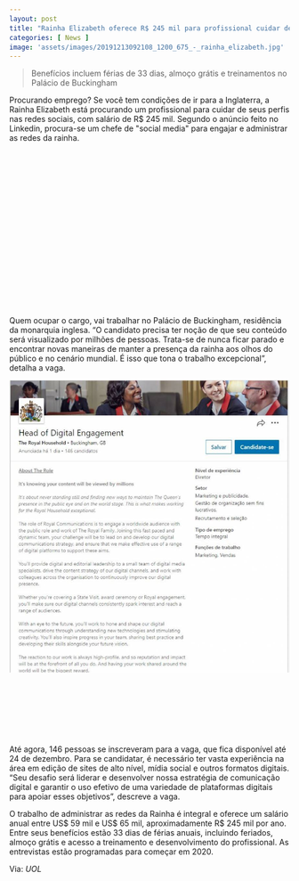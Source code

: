 ```yaml
---
layout: post
title: "Rainha Elizabeth oferece R$ 245 mil para profissional cuidar de suas redes sociais"
categories: [ News ]
image: 'assets/images/20191213092108_1200_675_-_rainha_elizabeth.jpg'
---
```


> Benefícios incluem férias de 33 dias, almoço grátis e treinamentos no Palácio de Buckingham

Procurando emprego? Se você tem condições de ir para a Inglaterra, a Rainha Elizabeth está procurando um profissional para cuidar de seus perfis nas redes sociais, com salário de R$ 245 mil. Segundo o anúncio feito no Linkedin, procura-se um chefe de "social media" para engajar e administrar as redes da rainha.

<!-- QUADRADO -->
<script async src="//pagead2.googlesyndication.com/pagead/js/adsbygoogle.js"></script>
<ins class="adsbygoogle"
style="display:inline-block;width:336px;height:280px"
data-ad-client="ca-pub-2838251107855362"
data-ad-slot="5351066970"></ins>
<script>
(adsbygoogle = window.adsbygoogle || []).push({});
</script>

Quem ocupar o cargo, vai trabalhar no Palácio de Buckingham, residência da monarquia inglesa. “O candidato precisa ter noção de que seu conteúdo será visualizado por milhões de pessoas. Trata-se de nunca ficar parado e encontrar novas maneiras de manter a presença da rainha aos olhos do público e no cenário mundial. É isso que tona o trabalho excepcional”, detalha a vaga.

![Rainha Elizabeth oferece R$ 245 mil para profissional cuidar de suas redes sociais](/assets/images/20191213085807.jpg)

<!-- MINI ANÚNCIO -->
<script async src="//pagead2.googlesyndication.com/pagead/js/adsbygoogle.js"></script>
<!-- Games Root -->
<ins class="adsbygoogle"
style="display:inline-block;width:730px;height:95px"
data-ad-client="ca-pub-2838251107855362"
data-ad-slot="5351066970"></ins>
<script>
(adsbygoogle = window.adsbygoogle || []).push({});
</script>

Até agora, 146 pessoas se inscreveram para a vaga, que fica disponível até 24 de dezembro. Para se candidatar, é necessário ter vasta experiência na área em edição de sites de alto nível, mídia social e outros formatos digitais. “Seu desafio será liderar e desenvolver nossa estratégia de comunicação digital e garantir o uso efetivo de uma variedade de plataformas digitais para apoiar esses objetivos”, descreve a vaga.

O trabalho de administrar as redes da Rainha é integral e oferece um salário anual entre US$ 59 mil e US$ 65 mil, aproximadamente R$ 245 mil por ano. Entre seus benefícios estão 33 dias de férias anuais, incluindo feriados, almoço grátis e acesso a treinamento e desenvolvimento do profissional. As entrevistas estão programadas para começar em 2020.

<!-- RETANGULO LARGO 2 -->
<script async src="//pagead2.googlesyndication.com/pagead/js/adsbygoogle.js"></script>
<ins class="adsbygoogle"
style="display:block; text-align:center;"
data-ad-layout="in-article"
data-ad-format="fluid"
data-ad-client="ca-pub-2838251107855362"
data-ad-slot="8549252987"></ins>
<script>
(adsbygoogle = window.adsbygoogle || []).push({});
</script>

Via: *UOL*
